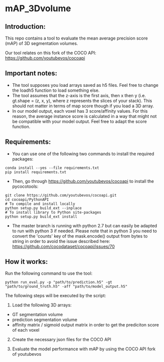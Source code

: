 # mAP_3Dvolume

## Introduction:
This repo contains a tool to evaluate the mean average precision score (mAP) of 3D segmentation volumes. 

Our tool relates on this fork of the COCO API: https://github.com/youtubevos/cocoapi

## Important notes:
- The tool supposes you load arrays saved as h5 files. Feel free to change the loadh5 function to load something else.
- The tool assumes that the z-axis is the first axis, then x then y (i.e. gt.shape = (z, x, y), where z represents the slices of your stack). This should not matter in terms of map score though if you load a 3D array.
- In our model output, each voxel has 3 score/affinity values. For this reason, the average instance score is calculated in a way that might not be compatible with your model output. Feel free to adapt the score function.

## Requirements:
- You can use one of the following two commands to install the required packages:
```
conda install --yes --file requirements.txt
pip install requirements.txt
```


- Then, go through https://github.com/youtubevos/cocoapi to install the pycocotools:
```
git clone https://github.com/youtubevos/cocoapi.git
cd cocoapi/PythonAPI
# To compile and install locally 
python setup.py build_ext --inplace
# To install library to Python site-packages 
python setup.py build_ext install
```


- The master branch is running with python 2.7 but can easily be adapted to run with python 3 if needed. Please note that in python 3 you need to convert the 'counts' key of the mask.encode() output from bytes to string in order to avoid the issue described here:
https://github.com/cocodataset/cocoapi/issues/70


## How it works:
Run the following command to use the tool:
```
python run_eval.py -p "path/to/prediction.h5" -gt "path/to/ground_truth.h5" -aff "path/to/model_output.h5"
```
The following steps will be executed by the script:
1) Load the following 3D arrays:
- GT segmentation volume
- prediction segmentation volume
- affinity matrix / sigmoid output matrix in order to get the prediciton score of each voxel

2) Create the necessary json files for the COCO API

3) Evaluate the model performance with mAP by using the COCO API fork of youtubevos
